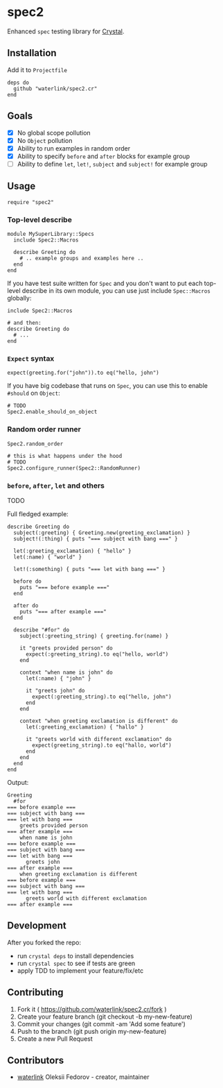 # spec2

Enhanced `spec` testing library for [Crystal](http://crystal-lang.org/).

## Installation

Add it to `Projectfile`

```crystal
deps do
  github "waterlink/spec2.cr"
end
```

## Goals

- [x] No global scope pollution
- [x] No `Object` pollution
- [x] Ability to run examples in random order
- [x] Ability to specify `before` and `after` blocks for example
  group
- [ ] Ability to define `let`, `let!`, `subject` and `subject!`
  for example group

## Usage

```crystal
require "spec2"
```

### Top-level describe

```crystal
module MySuperLibrary::Specs
  include Spec2::Macros

  describe Greeting do
    # .. example groups and examples here ..
  end
end
```

If you have test suite written for `Spec` and you don't want to put each
top-level describe in its own module, you can use just include `Spec::Macros`
globally:

```crystal
include Spec2::Macros

# and then:
describe Greeting do
  # ...
end
```

### `Expect` syntax

```crystal
expect(greeting.for("john")).to eq("hello, john")
```

If you have big codebase that runs on `Spec`, you can use this to
enable `#should` on `Object`:

```crystal
# TODO
Spec2.enable_should_on_object
```

### Random order runner

```crystal
Spec2.random_order

# this is what happens under the hood
# TODO
Spec2.configure_runner(Spec2::RandomRunner)
```

### `before`, `after`, `let` and others

TODO

Full fledged example:

```crystal
describe Greeting do
  subject(:greeting) { Greeting.new(greeting_exclamation) }
  subject!(:thing) { puts "=== subject with bang ===" }

  let(:greeting_exclamation) { "hello" }
  let(:name) { "world" }

  let!(:something) { puts "=== let with bang ===" }

  before do
    puts "=== before example ==="
  end

  after do
    puts "=== after example ==="
  end

  describe "#for" do
    subject(:greeting_string) { greeting.for(name) }

    it "greets provided person" do
      expect(:greeting_string).to eq("hello, world")
    end

    context "when name is john" do
      let(:name) { "john" }

      it "greets john" do
        expect(:greeting_string).to eq("hello, john")
      end
    end

    context "when greeting exclamation is different" do
      let(:greeting_exclamation) { "hallo" }

      it "greets world with different exclamation" do
        expect(greeting_string).to eq("hallo, world")
      end
    end
  end
end
```

Output:

```
Greeting
  #for
=== before example ===
=== subject with bang ===
=== let with bang ===
    greets provided person
=== after example ===
    when name is john
=== before example ===
=== subject with bang ===
=== let with bang ===
      greets john
=== after example ===
    when greeting exclamation is different
=== before example ===
=== subject with bang ===
=== let with bang ===
      greets world with different exclamation
=== after example ===
```

## Development

After you forked the repo:

- run `crystal deps` to install dependencies
- run `crystal spec` to see if tests are green
- apply TDD to implement your feature/fix/etc

## Contributing

1. Fork it ( https://github.com/waterlink/spec2.cr/fork )
2. Create your feature branch (git checkout -b my-new-feature)
3. Commit your changes (git commit -am 'Add some feature')
4. Push to the branch (git push origin my-new-feature)
5. Create a new Pull Request

## Contributors

- [waterlink](https://github.com/waterlink) Oleksii Fedorov - creator, maintainer
